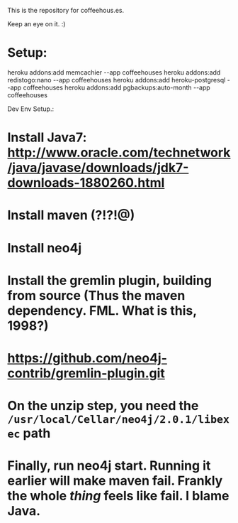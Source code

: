 This is the repository for coffeehous.es.

Keep an eye on it. :)


# Setup:
heroku addons:add memcachier --app coffeehouses
heroku addons:add redistogo:nano --app coffeehouses
heroku addons:add heroku-postgresql --app coffeehouses
heroku addons:add pgbackups:auto-month --app coffeehouses


Dev Env Setup.:
# Install Java7: http://www.oracle.com/technetwork/java/javase/downloads/jdk7-downloads-1880260.html
# Install maven (?!?!@)
# Install neo4j
# Install the gremlin plugin, building from source (Thus the maven dependency. FML. What is this, 1998?)
# https://github.com/neo4j-contrib/gremlin-plugin.git
# On the unzip step, you need the `/usr/local/Cellar/neo4j/2.0.1/libexec` path
# Finally, run neo4j start.  Running it earlier will make maven fail. Frankly the whole *thing* feels like fail.  I blame Java.
